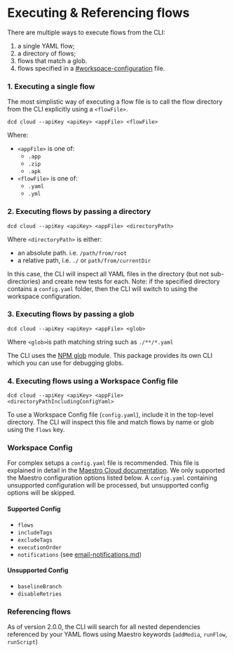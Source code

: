 # Executing & Referencing flows

There are multiple ways to execute flows from the CLI:

1. a single YAML flow;
2. a directory of flows;
3. flows that match a glob.
4. flows specified in a [#workspace-configuration](executing-and-referencing-flows.md#workspace-configuration "mention") file.

### 1. Executing a single flow

The most simplistic way of executing a flow file is to call the flow directory from the CLI explicitly using a `<flowFile>`.

```
dcd cloud --apiKey <apiKey> <appFile> <flowFile>
```

Where:

* `<appFile>` is one of:&#x20;
  * `.app`
  * `.zip`
  * `.apk`
* `<flowFile>` is one of:
  * `.yaml`
  * `.yml`

### 2. Executing flows by passing a directory

```
dcd cloud --apiKey <apiKey> <appFile> <directoryPath>
```

Where `<directoryPath>` is either:

* an absolute path. i.e. `/path/from/root`
* a relative path, i.e. `./` or `path/from/currentDir`

In this case, the CLI will inspect all YAML files in the directory (but not sub-directories) and create new tests for each. Note: if the specified directory contains a `config.yaml` folder, then the CLI will switch to using the workspace configuration.

### 3. Executing flows by passing a glob

```
dcd cloud --apiKey <apiKey> <appFile> <glob>
```

Where `<glob>`is path matching string such as `./**/*.yaml`

The CLI uses the [NPM glob](https://www.npmjs.com/package/glob) module. This package provides its own CLI which you can use for debugging globs.

### 4. Executing flows using a Workspace Config file

```
dcd cloud --apiKey <apiKey> <appFile> <directoryPathIncludingConfigYaml>
```

To use a Workspace Config file (`config.yaml`), include it in the top-level directory. The CLI will inspect this file and match flows by name or glob using the `flows` key.

### Workspace Config

For complex setups a `config.yaml` file is recommended. This file is explained in detail in the [Maestro Cloud documentation](https://cloud.mobile.dev/reference/workspace-configuration). We only supported the Maestro configuration options listed below. A `config.yaml` containing unsupported configuration will be processed, but unsupported config options will be skipped.

#### Supported Config

* `flows`
* `includeTags`
* `excludeTags`
* `executionOrder`
* `notifications` (see [email-notifications.md](../reference/email-notifications.md "mention"))

#### Unsupported Config

* `baselineBranch`
* `disableRetries`

### Referencing flows&#x20;

As of version 2.0.0, the CLI will search for all nested dependencies referenced by your YAML flows using Maestro keywords (`addMedia`, `runFlow`, `runScript`)



